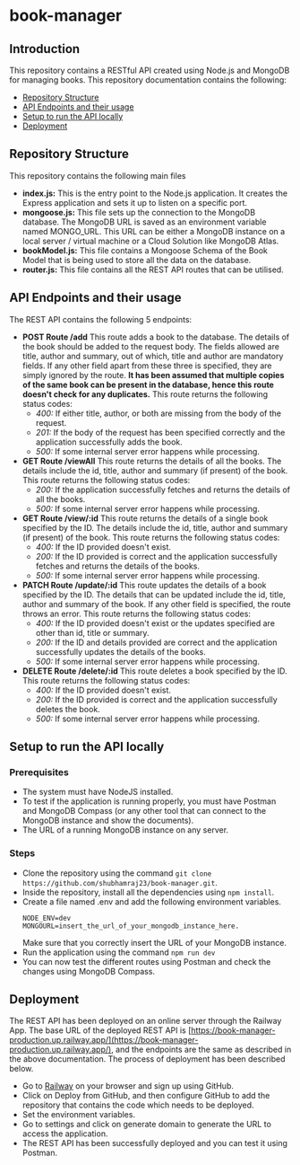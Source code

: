# book-manager

## Introduction
This repository contains a RESTful API created using Node.js and MongoDB for managing books. This repository documentation contains the following:
 - [Repository Structure](#repository-structure)
 - [API Endpoints and their usage](#api-endpoints-and-their-usage)
 - [Setup to run the API locally](#setup-to-run-the-api-locally)
 - [Deployment](#deployment)

## Repository Structure
This repository contains the following main files
- **index.js:** This is the entry point to the Node.js application. It creates the Express application and sets it up to listen on a specific port.
- **mongoose.js:** This file sets up the connection to the MongoDB database. The MongoDB URL is saved as an environment variable named MONGO_URL. This URL can be either a MongoDB instance on a local server / virtual machine or a Cloud Solution like MongoDB Atlas.
- **bookModel.js:** This file contains a Mongoose Schema of the Book Model that is being used to store all the data on the database.
- **router.js:** This file contains all the REST API routes that can be utilised.

## API Endpoints and their usage
The REST API contains the following 5 endpoints:
- **POST Route /add** This route adds a book to the database. The details of the book should be added to the request body. The fields allowed are title, author and summary, out of which, title and author are mandatory fields. If any other field apart from these three is specified, they are simply ignored by the route. **It has been assumed that multiple copies of the same book can be present in the database, hence this route doesn't check for any duplicates.** This route returns the following status codes:
  - *400:* If either title, author, or both are missing from the body of the request.
  - *201:* If the body of the request has been specified correctly and the application successfully adds the book.
  - *500:* If some internal server error happens while processing.
- **GET Route /viewAll** This route returns the details of all the books. The details include the id, title, author and summary (if present) of the book. This route returns the following status codes:
  - *200:* If the application successfully fetches and returns the details of all the books.
  - *500:* If some internal server error happens while processing.
- **GET Route /view/:id** This route returns the details of a single book specified by the ID. The details include the id, title, author and summary (if present) of the book. This route returns the following status codes:
  - *400:* If the ID provided doesn't exist. 
  - *200:* If the ID provided is correct and the application successfully fetches and returns the details of the books.
  - *500:* If some internal server error happens while processing.
- **PATCH Route /update/:id** This route updates the details of a book specified by the ID. The details that can be updated include the id, title, author and summary of the book. If any other field is specified, the route throws an error. This route returns the following status codes:
  - *400:* If the ID provided doesn't exist or the updates specified are other than id, title or summary.
  - *200:* If the ID and details provided are correct and the application successfully updates the details of the books.
  - *500:* If some internal server error happens while processing.
- **DELETE Route /delete/:id** This route deletes a book specified by the ID. This route returns the following status codes:
  - *400:* If the ID provided doesn't exist.
  - *200:* If the ID provided is correct and the application successfully deletes the book.
  - *500:* If some internal server error happens while processing.
 
## Setup to run the API locally
### Prerequisites
- The system must have NodeJS installed.
- To test if the application is running properly, you must have Postman and MongoDB Compass (or any other tool that can connect to the MongoDB instance and show the documents).
- The URL of a running MongoDB instance on any server.

### Steps
- Clone the repository using the command ```git clone https://github.com/shubhamraj23/book-manager.git```.
- Inside the repository, install all the dependencies using ```npm install```.
- Create a file named .env and add the following environment variables.
  ```
  NODE_ENV=dev
  MONGOURL=insert_the_url_of_your_mongodb_instance_here.
  ```
  Make sure that you correctly insert the URL of your MongoDB instance.
- Run the application using the command ```npm run dev```
- You can now test the different routes using Postman and check the changes using MongoDB Compass.

## Deployment
The REST API has been deployed on an online server through the Railway App. The base URL of the deployed REST API is [https://book-manager-production.up.railway.app/](https://book-manager-production.up.railway.app/), and the endpoints are the same as described in the above documentation. The process of deployment has been described below.
- Go to [Railway](https://railway.app/) on your browser and sign up using GitHub.
- Click on Deploy from GitHub, and then configure GitHub to add the repository that contains the code which needs to be deployed.
- Set the environment variables.
- Go to settings and click on generate domain to generate the URL to access the application.
- The REST API has been successfully deployed and you can test it using Postman.